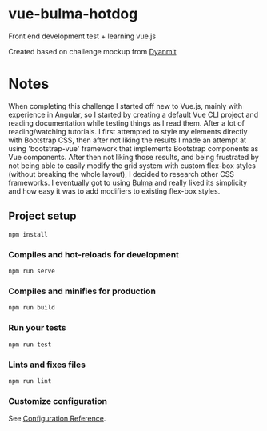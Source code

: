 # vue-bulma-hotdog

Front end development test + learning vue.js

Created based on challenge mockup from [Dyanmit](https://github.com/Dynamit/front-end-code-day/tree/master/hotdog)


# Notes

When completing this challenge I started off new to Vue.js, mainly with experience in Angular, so I started by creating a default Vue CLI project and reading documentation while testing things as I read them. After a lot of reading/watching tutorials. I first attempted to style my elements directly with Bootstrap CSS, then after not liking the results I made an attempt at using 'bootstrap-vue' framework that implements Bootstrap components as Vue components. After then not liking those results, and being frustrated by not being able to easily modify the grid system with custom flex-box styles (without breaking the whole layout), I decided to research other CSS frameworks. I eventually got to using [Bulma](https://bulma.io/) and really liked its simplicity and how easy it was to add modifiers to  existing flex-box styles.


## Project setup
```
npm install
```

### Compiles and hot-reloads for development
```
npm run serve
```

### Compiles and minifies for production
```
npm run build
```

### Run your tests
```
npm run test
```

### Lints and fixes files
```
npm run lint
```

### Customize configuration
See [Configuration Reference](https://cli.vuejs.org/config/).


